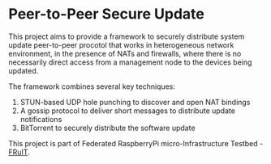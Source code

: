 # Peer-to-Peer Secure Update

This project aims to provide a framework to securely distribute system update
peer-to-peer procotol that works in heterogeneous network environment, in the
presence of NATs and firewalls, where there is no necessarily direct access
from a management node to the devices being updated.

The framework combines several key techniques:
1. STUN-based UDP hole punching to discover and open NAT bindings
2. A gossip protocol to deliver short messages to distribute update notifications
3. BitTorrent to securely distribute the software update

This project is part of Federated RaspberryPi micro-Infrastructure Testbed - [FRuIT](https://fruit-testbed.org).
